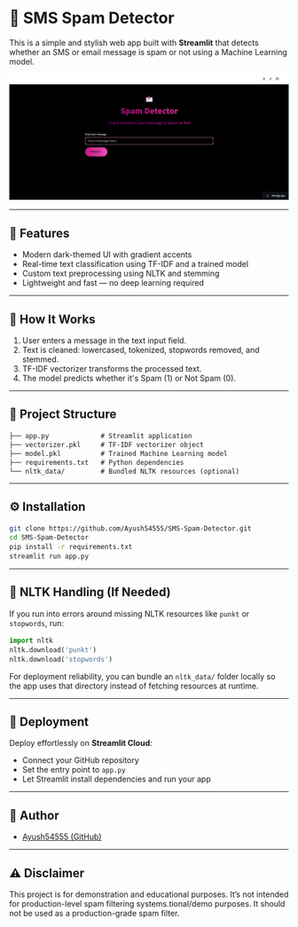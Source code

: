 # 📩 SMS Spam Detector

This is a simple and stylish web app built with **Streamlit** that detects whether an SMS or email message is spam or not using a Machine Learning model.

![Spam Detector UI](https://github.com/Ayush54555/SMS-Spam-Detector/raw/main/preview.png)

---

## 🚀 Features

- Modern dark-themed UI with gradient accents  
- Real-time text classification using TF-IDF and a trained model  
- Custom text preprocessing using NLTK and stemming  
- Lightweight and fast — no deep learning required  

---

## 🧠 How It Works

1. User enters a message in the text input field.  
2. Text is cleaned: lowercased, tokenized, stopwords removed, and stemmed.  
3. TF-IDF vectorizer transforms the processed text.  
4. The model predicts whether it's Spam (1) or Not Spam (0).

---

## 📁 Project Structure

```
├── app.py             # Streamlit application
├── vectorizer.pkl     # TF-IDF vectorizer object
├── model.pkl          # Trained Machine Learning model
├── requirements.txt   # Python dependencies
└── nltk_data/         # Bundled NLTK resources (optional)
```

---

## ⚙️ Installation

```bash
git clone https://github.com/Ayush54555/SMS-Spam-Detector.git
cd SMS-Spam-Detector
pip install -r requirements.txt
streamlit run app.py
```

---

## 🧾 NLTK Handling (If Needed)

If you run into errors around missing NLTK resources like `punkt` or `stopwords`, run:

```python
import nltk
nltk.download('punkt')
nltk.download('stopwords')
```

For deployment reliability, you can bundle an `nltk_data/` folder locally so the app uses that directory instead of fetching resources at runtime.

---

## 🚀 Deployment

Deploy effortlessly on **Streamlit Cloud**:

- Connect your GitHub repository  
- Set the entry point to `app.py`  
- Let Streamlit install dependencies and run your app

---

## 👤 Author

- [Ayush54555 (GitHub)](https://github.com/Ayush54555)

---

## ⚠️ Disclaimer

This project is for demonstration and educational purposes. It’s not intended for production-level spam filtering systems.tional/demo purposes. It should not be used as a production-grade spam filter.
